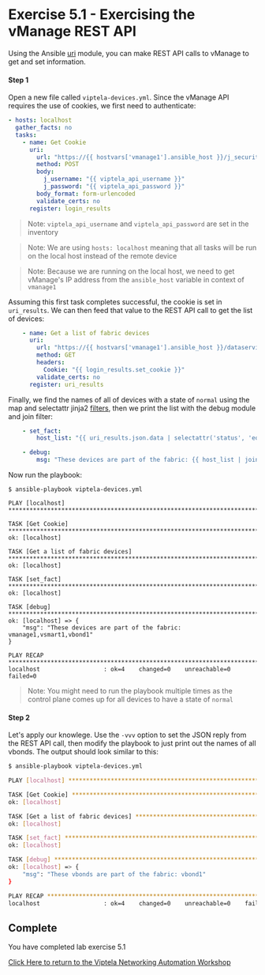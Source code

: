# Exercise 5.1 - Exercising the vManage REST API

Using the Ansible [uri](https://docs.ansible.com/ansible/latest/modules/uri_module.html) module, you can make REST API
calls to vManage to get and set information.  

#### Step 1

Open a new file called `viptela-devices.yml`.  Since the vManage API requires the use of cookies, we first need to authenticate:

```yaml
- hosts: localhost
  gather_facts: no
  tasks:
    - name: Get Cookie
      uri:
        url: "https://{{ hostvars['vmanage1'].ansible_host }}/j_security_check"
        method: POST
        body:
          j_username: "{{ viptela_api_username }}"
          j_password: "{{ viptela_api_password }}"
        body_format: form-urlencoded
        validate_certs: no
      register: login_results
```
>Note: `viptela_api_username` and `viptela_api_password` are set in the inventory

>Note: We are using `hosts: localhost` meaning that all tasks will be run on the local host instead of the remote device

>Note: Because we are running on the local host, we need to get vManage's IP address from the `ansible_host` variable in context of `vmanage1` 

Assuming this first task completes successful, the cookie is set in `uri_results`.  We can then feed that value to the
REST API call to get the list of devices:

```yaml
    - name: Get a list of fabric devices
      uri:
        url: "https://{{ hostvars['vmanage1'].ansible_host }}/dataservice/device"
        method: GET
        headers:
          Cookie: "{{ login_results.set_cookie }}"
        validate_certs: no
      register: uri_results
```

Finally, we find the names of all of devices with a state of `normal` using the map and selectattr jinja2 [filters](https://docs.ansible.com/ansible/latest/user_guide/playbooks_filters.html), then
we print the list with the debug module and join filter:

```yaml
    - set_fact:
        host_list: "{{ uri_results.json.data | selectattr('status', 'equalto', 'normal') | map(attribute='host-name') | list }}"

    - debug:
        msg: "These devices are part of the fabric: {{ host_list | join(',') }}"
```

Now run the playbook:

``` shell
$ ansible-playbook viptela-devices.yml

PLAY [localhost] *******************************************************************************************************************************

TASK [Get Cookie] ******************************************************************************************************************************
ok: [localhost]

TASK [Get a list of fabric devices] ************************************************************************************************************
ok: [localhost]

TASK [set_fact] ********************************************************************************************************************************
ok: [localhost]

TASK [debug] ***********************************************************************************************************************************
ok: [localhost] => {
    "msg": "These devices are part of the fabric: vmanage1,vsmart1,vbond1"
}

PLAY RECAP *************************************************************************************************************************************
localhost                  : ok=4    changed=0    unreachable=0    failed=0
```

>Note: You might need to run the playbook multiple times as the control plane comes up for all devices to have a state
of `normal`

#### Step 2

Let's apply our knowlege.  Use the `-vvv` option to set the JSON reply from the REST API call, then modify the playbook
to just print out the names of all vbonds.  The output should look similar to this:

```bash
$ ansible-playbook viptela-devices.yml

PLAY [localhost] *******************************************************************************************************************************

TASK [Get Cookie] ******************************************************************************************************************************
ok: [localhost]

TASK [Get a list of fabric devices] ************************************************************************************************************
ok: [localhost]

TASK [set_fact] ********************************************************************************************************************************
ok: [localhost]

TASK [debug] ***********************************************************************************************************************************
ok: [localhost] => {
    "msg": "These vbonds are part of the fabric: vbond1"
}

PLAY RECAP *************************************************************************************************************************************
localhost                  : ok=4    changed=0    unreachable=0    failed=0
```

## Complete

You have completed lab exercise 5.1

[Click Here to return to the Viptela Networking Automation Workshop](../../README_AUTOMATION.md)
